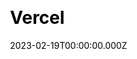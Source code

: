 ---
title: Vercel
website: https://vercel.com/
date: 2023-02-19T00:00:00.000Z
description:
ssg:
  - Nextjs
css:
  
cms:
  
category:
  
draft: false
---